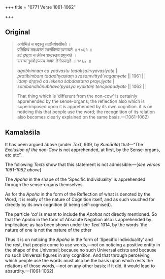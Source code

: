 +++
title = "0771 Verse 1061-1062"

+++
## Original 
>
> अगोभिन्नं च यद्वस्तु तदक्षैर्व्यवसीयते ।  
> प्रतिबिम्बं तदध्यस्तं स्वसंवित्त्याऽवगम्यते ॥ १०६१ ॥  
> इदं दृष्ट्वा च लेकेन शब्दस्तत्र प्रयुज्यते ।  
> संबन्धानुभवोऽप्यस्य व्यक्तं तेनोपपद्यते ॥ १०६२ ॥ 
>
> *agobhinnaṃ ca yadvastu tadakṣairvyavasīyate* \|  
> *pratibimbaṃ tadadhyastaṃ svasaṃvittyā'vagamyate* \|\| 1061 \|\|  
> *idaṃ dṛṣṭvā ca lekena śabdastatra prayujyate* \|  
> *saṃbandhānubhavo'pyasya vyaktaṃ tenopapadyate* \|\| 1062 \|\| 
>
> That thing which is ‘different from the non-cow’ is certainly apprehended by the sense-organs; the reflection also which is superimposed upon it is apprehended by its own cognition. it is on noticing this that people use the word; the recognition of its relation also becomes clearly explained on the same basis.—(1061-1062)



## Kamalaśīla

It has been argued above (under *Text*, 939, by *Kumārila*) that—“The *Exclusion of the non-Cow* is not apprehended, at first, by the Sense-organs, etc etc”.

The following *Texts* show that this statement is not admissible:—[*see verses 1061-1062 above*]

The *Apoha* in the shape of the ‘Specific Individuality’ is apprehended through the sense-organs themselves.

As for the *Apoha* in the form of the Reflection of what is denoted by the Word, it is really of the nature of Cognition itself, and as such vouched for directly by its own cognition (it being self-cognised).

The particle ‘*ca*’ is meant to include the *Apohas* not directly mentioned. So that the *Apoha* in the form of Absolute Negation also is apprehended by implication; as has been shown under the *Text* 1014, by the words ‘the nature of one is not the nature of the other

Thus it is on noticing the *Apoha* in the form of ‘Specific Individuality’ and the rest, that people come to use words,—not on noticing a positive entity in the shape of the Universal; because no such Universal exists and because no such Universal figures in any cognition. And that through perceiving which people use the words must also be the basis upon which rests the relations of those words,—not on any other basis; if it did, it would lead to absurdity.—(1061-1062)


